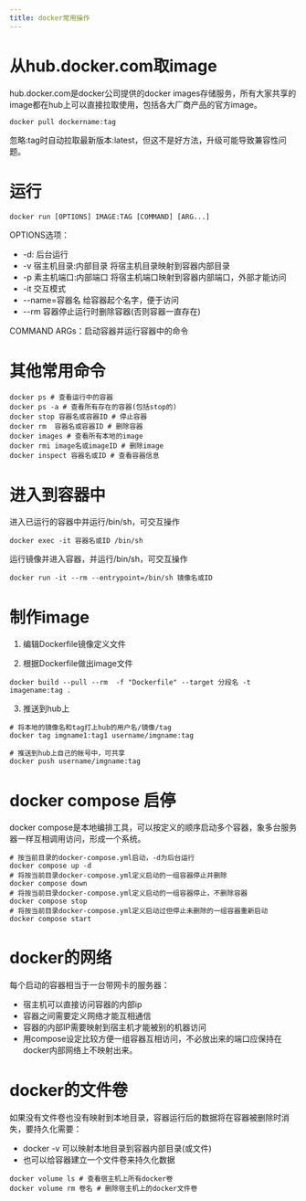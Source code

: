 ```yaml
---
title: docker常用操作
---
```


# 从hub.docker.com取image

hub.docker.com是docker公司提供的docker images存储服务，所有大家共享的image都在hub上可以直接拉取使用，包括各大厂商产品的官方image。

```
docker pull dockername:tag
```

忽略:tag时自动拉取最新版本:latest，但这不是好方法，升级可能导致兼容性问题。

# 运行

```
docker run [OPTIONS] IMAGE:TAG [COMMAND] [ARG...]
```

OPTIONS选项：

- -d: 后台运行
- -v 宿主机目录:内部目录 将宿主机目录映射到容器内部目录
- -p 素主机端口:内部端口 将宿主机端口映射到容器内部端口，外部才能访问
- -it 交互模式
- --name=容器名 给容器起个名字，便于访问
- --rm 容器停止运行时删除容器(否则容器一直存在)

COMMAND ARGs：启动容器并运行容器中的命令

# 其他常用命令

```
docker ps # 查看运行中的容器
docker ps -a # 查看所有存在的容器(包括stop的)
docker stop 容器名或容器ID # 停止容器
docker rm  容器名或容器ID # 删除容器
docker images # 查看所有本地的image
docker rmi image名或imageID # 删除image
docker inspect 容器名或ID # 查看容器信息

```

# 进入到容器中

进入已运行的容器中并运行/bin/sh，可交互操作

```
docker exec -it 容器名或ID /bin/sh
```

运行镜像并进入容器，并运行/bin/sh，可交互操作

```
docker run -it --rm --entrypoint=/bin/sh 镜像名或ID
```

# 制作image

1. 编辑Dockerfile镜像定义文件

2. 根据Dockerfile做出image文件

```
docker build --pull --rm  -f "Dockerfile" --target 分段名 -t imagename:tag .
```

3. 推送到hub上

```
# 将本地的镜像名和tag打上hub的用户名/镜像/tag
docker tag imgname1:tag1 username/imgname:tag

# 推送到hub上自己的帐号中，可共享
docker push username/imgname:tag
```

# docker compose 启停

docker compose是本地编排工具，可以按定义的顺序启动多个容器，象多台服务器一样互相调用访问，形成一个系统。

```
# 按当前目录的docker-compose.yml启动，-d为后台运行
docker compose up -d
# 将按当前目录docker-compose.yml定义启动的一组容器停止并删除
docker compose down
# 将按当前目录docker-compose.yml定义启动的一组容器停止，不删除容器
docker compose stop
# 将按当前目录docker-compose.yml定义启动过但停止未删除的一组容器重新启动
docker compose start
```

# docker的网络

每个启动的容器相当于一台带网卡的服务器：

- 宿主机可以直接访问容器的内部ip
- 容器之间需要定义网络才能互相通信
- 容器的内部IP需要映射到宿主机才能被别的机器访问
- 用compose设定比较方便一组容器互相访问，不必放出来的端口应保持在docker内部网络上不映射出来。

# docker的文件卷

如果没有文件卷也没有映射到本地目录，容器运行后的数据将在容器被删除时消失，要持久化需要：

- docker -v 可以映射本地目录到容器内部目录(或文件)
- 也可以给容器建立一个文件卷来持久化数据

```
docker volume ls # 查看宿主机上所有docker卷
docker volume rm 卷名 # 删除宿主机上的docker文件卷
```





